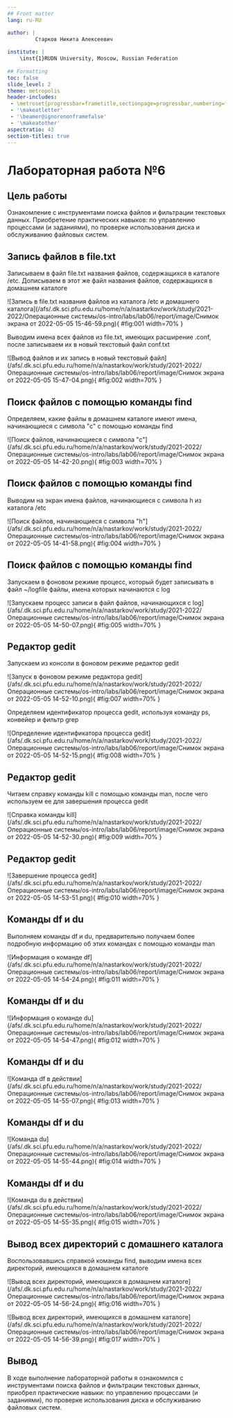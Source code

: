 ```yaml
---
## Front matter
lang: ru-RU

author: |
         Старков Никита Алексеевич
	
institute: |
	\inst{1}RUDN University, Moscow, Russian Federation
	
## Formatting
toc: false
slide_level: 2
theme: metropolis
header-includes: 
 - \metroset{progressbar=frametitle,sectionpage=progressbar,numbering=fraction}
 - '\makeatletter'
 - '\beamer@ignorenonframefalse'
 - '\makeatother'
aspectratio: 43
section-titles: true
---
```


# Лабораторная работа №6

## Цель работы

Ознакомление с инструментами поиска файлов и фильтрации текстовых данных. Приобретение практических навыков: по управлению процессами (и заданиями), по проверке использования диска и обслуживанию файловых систем.

## Запись файлов в file.txt

Записываем в файл file.txt названия файлов, содержащихся в каталоге /etc. Дописываем в этот же файл названия файлов, содержащихся в домашнем каталоге

![Запись в file.txt названия файлов из каталога /etc и домашнего каталога](/afs/.dk.sci.pfu.edu.ru/home/n/a/nastarkov/work/study/2021-2022/Операционные системы/os-intro/labs/lab06/report/image/Снимок экрана от 2022-05-05 15-46-59.png){ #fig:001 width=70% }

Выводим имена всех файлов из file.txt, имеющих расширение .conf, после записываем их в новый текстовый файл conf.txt

![Вывод файлов и их запись в новый текстовый файл](/afs/.dk.sci.pfu.edu.ru/home/n/a/nastarkov/work/study/2021-2022/Операционные системы/os-intro/labs/lab06/report/image/Снимок экрана от 2022-05-05 15-47-04.png){ #fig:002 width=70% }


## Поиск файлов с помощью команды find

Определяем, какие файлы в домашнем каталоге имеют имена, начинающиеся с символа "с" с помощью команды find

![Поиск файлов, начинающиеся с символа "с"](/afs/.dk.sci.pfu.edu.ru/home/n/a/nastarkov/work/study/2021-2022/Операционные системы/os-intro/labs/lab06/report/image/Снимок экрана от 2022-05-05 14-42-20.png){ #fig:003 width=70% }

## Поиск файлов с помощью команды find

Выводим на экран имена файлов, начинающиеся с символа h из каталога /etc
 
![Поиск файлов, начинающиеся с символа "h"](/afs/.dk.sci.pfu.edu.ru/home/n/a/nastarkov/work/study/2021-2022/Операционные системы/os-intro/labs/lab06/report/image/Снимок экрана от 2022-05-05 14-41-58.png){ #fig:004 width=70% }

## Поиск файлов с помощью команды find

Запускаем в фоновом режиме процесс, который будет записывать в файл ~/logfile файлы, имена которых начинаются с log

![Запускаем процесс записи в файл файлов, начинающихся с log](/afs/.dk.sci.pfu.edu.ru/home/n/a/nastarkov/work/study/2021-2022/Операционные системы/os-intro/labs/lab06/report/image/Снимок экрана от 2022-05-05 14-50-07.png){ #fig:005 width=70% }

## Редактор gedit

Запускаем из консоли в фоновом режиме редактор gedit

![Запуск в фоновом режиме редактора gedit](/afs/.dk.sci.pfu.edu.ru/home/n/a/nastarkov/work/study/2021-2022/Операционные системы/os-intro/labs/lab06/report/image/Снимок экрана от 2022-05-05 14-52-10.png){ #fig:007 width=70% }

Определяем идентификатор процесса gedit, используя команду ps, конвейер и фильтр grep

![Определение идентификатора процесса gedit](/afs/.dk.sci.pfu.edu.ru/home/n/a/nastarkov/work/study/2021-2022/Операционные системы/os-intro/labs/lab06/report/image/Снимок экрана от 2022-05-05 14-52-15.png){ #fig:008 width=70% }

## Редактор gedit

Читаем справку команды kill c помощью команды man, после чего используем ее для завершения процесса gedit

![Справка команды kill](/afs/.dk.sci.pfu.edu.ru/home/n/a/nastarkov/work/study/2021-2022/Операционные системы/os-intro/labs/lab06/report/image/Снимок экрана от 2022-05-05 14-52-30.png){ #fig:009 width=70% }

## Редактор gedit

![Завершение процесса gedit](/afs/.dk.sci.pfu.edu.ru/home/n/a/nastarkov/work/study/2021-2022/Операционные системы/os-intro/labs/lab06/report/image/Снимок экрана от 2022-05-05 14-53-51.png){ #fig:010 width=70% }

## Команды df и du

Выполняем команды df и du, предварительно получаем более подробную информацию об этих командах с помощью команды man

![Информация о команде df](/afs/.dk.sci.pfu.edu.ru/home/n/a/nastarkov/work/study/2021-2022/Операционные системы/os-intro/labs/lab06/report/image/Снимок экрана от 2022-05-05 14-54-24.png){ #fig:011 width=70% }

## Команды df и du

![Информация о команде du](/afs/.dk.sci.pfu.edu.ru/home/n/a/nastarkov/work/study/2021-2022/Операционные системы/os-intro/labs/lab06/report/image/Снимок экрана от 2022-05-05 14-54-47.png){ #fig:012 width=70% }

## Команды df и du

![Команда df в действии](/afs/.dk.sci.pfu.edu.ru/home/n/a/nastarkov/work/study/2021-2022/Операционные системы/os-intro/labs/lab06/report/image/Снимок экрана от 2022-05-05 14-55-07.png){ #fig:013 width=70% }

## Команды df и du

![Команда du](/afs/.dk.sci.pfu.edu.ru/home/n/a/nastarkov/work/study/2021-2022/Операционные системы/os-intro/labs/lab06/report/image/Снимок экрана от 2022-05-05 14-55-44.png){ #fig:014 width=70% }

## Команды df и du

![Команда du в действии](/afs/.dk.sci.pfu.edu.ru/home/n/a/nastarkov/work/study/2021-2022/Операционные системы/os-intro/labs/lab06/report/image/Снимок экрана от 2022-05-05 14-55-35.png){ #fig:015 width=70% }

## Вывод всех директорий с домашнего каталога

Воспользовавшись справкой команды find, выводим имена всех директорий, имеющихся в домашнем каталоге

![Вывод всех директорий, имеющихся в домашнем каталоге](/afs/.dk.sci.pfu.edu.ru/home/n/a/nastarkov/work/study/2021-2022/Операционные системы/os-intro/labs/lab06/report/image/Снимок экрана от 2022-05-05 14-56-24.png){ #fig:016 width=70% }

![Вывод всех директорий, имеющихся в домашнем каталоге](/afs/.dk.sci.pfu.edu.ru/home/n/a/nastarkov/work/study/2021-2022/Операционные системы/os-intro/labs/lab06/report/image/Снимок экрана от 2022-05-05 14-56-39.png){ #fig:017 width=70% }

## Вывод

В ходе выполнение лабораторной работы я ознакомился с инструментами поиска файлов и фильтрации текстовых данных, приобрел практические навыки: по управлению процессами (и заданиями), по проверке использования диска и обслуживанию файловых систем.

